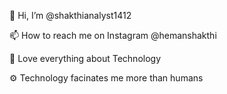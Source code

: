 👋 Hi, I’m @shakthianalyst1412 

📫 How to reach me on Instagram @hemanshakthi 

🤖 Love everything about Technology 

⚙  Technology facinates me more than humans

<!---
shakthianalyst1412/shakthianalyst1412 is a ✨ special ✨ repository because its `README.md` (this file) appears on your GitHub profile.
You can click the Preview link to take a look at your changes.
--->
